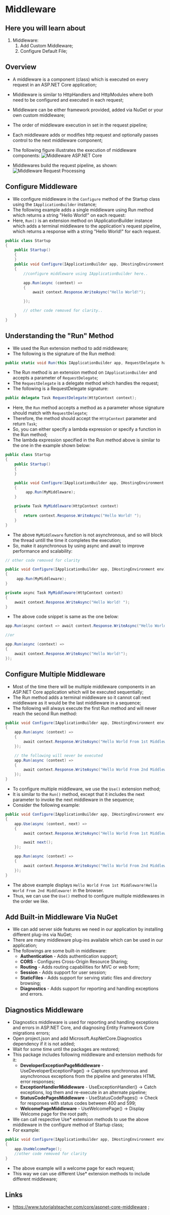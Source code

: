 # Middleware

## Here you will learn about

1. Middleware:
   1. Add Custom Middleware;
   2. Configure Default File;

## Overview

- A middleware is a component (class) which is executed on every request in an ASP.NET Core application;
- Middleware is similar to HttpHandlers and HttpModules where both need to be configured and executed in each request;
- Middleware can be either framework provided, added via NuGet or your own custom middleware;
- The order of middleware execution in set in the request pipeline;
- Each middleware adds or modifies http request and optionally passes control to the next middleware component;

- The following figure illustrates the execution of middleware components:
  ![Middleware ASP.NET Core](https://github.com/JoaoGuimaraes22/2020-Todo/blob/master/Images/Backend/Initial%20Learning/Learn%20a%20language/Functional%20Language/C%23/2.1.7.middleware-1-min.png)

- Middlewares build the request pipeline, as shown:
  ![Middleware Request Processing](https://github.com/JoaoGuimaraes22/2020-Todo/blob/master/Images/Backend/Initial%20Learning/Learn%20a%20language/Functional%20Language/C%23/2.1.7.request-processing-min.png)

## Configure Middleware

- We configure middleware in the `Configure` method of the Startup class using the `IApplicationBuilder` instance;
- The following example adds a single middleware using Run method which returns a string "Hello World!" on each request:
- Here, `Run()` is an extension method on IApplicationBuilder instance which adds a terminal middleware to the application's request pipeline, which returns a response with a string "Hello World!" for each request.

```c#
public class Startup
{
    public Startup()
    {
    }
    public void Configure(IApplicationBuilder app, IHostingEnvironment env, ILoggerFactory loggerFactory)
    {
        //configure middleware using IApplicationBuilder here..

        app.Run(async (context) =>
        {
            await context.Response.WriteAsync("Hello World!");

        });

        // other code removed for clarity..
    }
}
```

## Understanding the "Run" Method

- We used the Run extension method to add middleware;
- The following is the signature of the Run method:

```c#
public static void Run(this IApplicationBuilder app, RequestDelegate handler)
```

- The Run method is an extension method on `IApplicationBuilder` and accepts a parameter of `RequestDelegate`;
- The `RequestDelegate` is a delegate method which handles the request;
- The following is a RequestDelegate signature:

```c#
public delegate Task RequestDelegate(HttpContext context);
```

- Here, the `Run` method accepts a method as a parameter whose signature should match with `RequestDelegate`;
- Therefore, the method should accept the `HttpContext` parameter and return `Task`;
- So, you can either specify a lambda expression or specify a function in the Run method;
- The lambda expression specified in the Run method above is similar to the one in the example shown below:

```c#
public class Startup
{
    public Startup()
    {
    }

    public void Configure(IApplicationBuilder app, IHostingEnvironment env)
    {
         app.Run(MyMiddleware);
    }

    private Task MyMiddleware(HttpContext context)
    {
        return context.Response.WriteAsync("Hello World! ");
    }
}
```

- The above `MyMiddleware` function is not asynchronous, and so will block the thread untill the time it completes the execution;
- So, make it asynchronous by using async and await to improve performance and scalability:

```c#
// other code removed for clarity

public void Configure(IApplicationBuilder app, IHostingEnvironment env)
{
     app.Run(MyMiddleware);
}

private async Task MyMiddleware(HttpContext context)
{
    await context.Response.WriteAsync("Hello World! ");
}
```

- The above code snippet is same as the one below:

```c#
app.Run(async context => await context.Response.WriteAsync("Hello World!") );

//or

app.Run(async (context) =>
{
    await context.Response.WriteAsync("Hello World!");
});
```

## Configure Multiple Middleware

- Most of the time there will be multiple middleware components in an ASP.NET Core application which will be executed sequentially;
- The Run method adds a terminal middleware so it cannot call next middleware as it would be the last middleware in a sequence;
- The following will always execute the first Run method and will never reach the second Run method:

```c#
public void Configure(IApplicationBuilder app, IHostingEnvironment env)
{
    app.Run(async (context) =>
    {
        await context.Response.WriteAsync("Hello World From 1st Middleware");
    });

    // the following will never be executed
    app.Run(async (context) =>
    {
        await context.Response.WriteAsync("Hello World From 2nd Middleware");
    });
}
```

- To configure multiple middleware, we use the `Use()` extension method;
- It is similar to the `Run()` method, except that it includes the next parameter to invoke the next middleware in the sequence;
- Consider the following example:

```c#
public void Configure(IApplicationBuilder app, IHostingEnvironment env)
{
    app.Use(async (context, next) =>
    {
        await context.Response.WriteAsync("Hello World From 1st Middleware!");

        await next();
    });

    app.Run(async (context) =>
    {
        await context.Response.WriteAsync("Hello World From 2nd Middleware");
    });
}
```

- The above example displays `Hello World From 1st Middleware!Hello World From 2nd Middleware!` in the browser.
- Thus, we can use the `Use()` method to configure multiple middlewares in the order we like.

## Add Built-in Middleware Via NuGet

- We can add server side features we need in our application by installing different plug-ins via NuGet;
- There are many middleware plug-ins available which can be used in our application;
- The followings are some built-in middleware:
  - **Authentication** - Adds authentication support;
  - **CORS** - Configures Cross-Origin Resource Sharing;
  - **Routing** - Adds routing capabilities for MVC or web form;
  - **Session** - Adds support for user session;
  - **StaticFiles** - Adds support for serving static files and directory browsing;
  - **Diagnostics** - Adds support for reporting and handling exceptions and errors.

## Diagnostics Middleware

- Diagnostics middleware is used for reporting and handling exceptions and errors in ASP.NET Core, and diagnosing Entity Framework Core migrations errors;
- Open project.json and add Microsoft.AspNetCore.Diagnostics dependency if it is not added;
- Wait for some time until the packages are restored;
- This package includes following middleware and extension methods for it:
  - **DeveloperExceptionPageMiddleware** - UseDeveloperExceptionPage() -> Captures synchronous and asynchronous exceptions from the pipeline and generates HTML error responses;
  - **ExceptionHandlerMiddleware** - UseExceptionHandler() -> Catch exceptions, log them and re-execute in an alternate pipeline;
  - **StatusCodePagesMiddleware** - UseStatusCodePages() -> Check for responses with status codes between 400 and 599;
  - **WelcomePageMiddleware** - UseWelcomePage() -> Display Welcome page for the root path;
- We can call respective Use\* extension methods to use the above middleware in the configure method of Startup class;
- For example:

```c#
public void Configure(IApplicationBuilder app, IHostingEnvironment env)
{
    app.UseWelcomePage();
    //other code removed for clarity
}
```

- The above example will a welcome page for each request;
- This way we can use different Use\* extension methods to include different middleware;

## Links

- <https://www.tutorialsteacher.com/core/aspnet-core-middleware> ;
